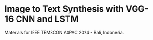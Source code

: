 <h1>Image to Text Synthesis with VGG-16 CNN and LSTM</h1>

<p>
  Materials for IEEE TEMSCON ASPAC 2024 - Bali, Indonesia.
</p>
